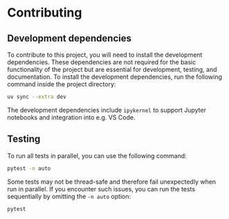 # Contributing

## Development dependencies

To contribute to this project, you will need to install the development dependencies.
These dependencies are not required for the basic functionality of the project but are essential for development, testing, and documentation.
To install the development dependencies, run the following command inside the project directory:

```bash
uv sync --extra dev
```

The development dependencies include `ipykernel` to support Jupyter notebooks and integration into e.g. VS Code.

## Testing

To run all tests in parallel, you can use the following command:

```bash
pytest -n auto
```

Some tests may not be thread-safe and therefore fail unexpectedly when run in parallel.
If you encounter such issues, you can run the tests sequentially by omitting the `-n auto` option:

```bash
pytest
```
